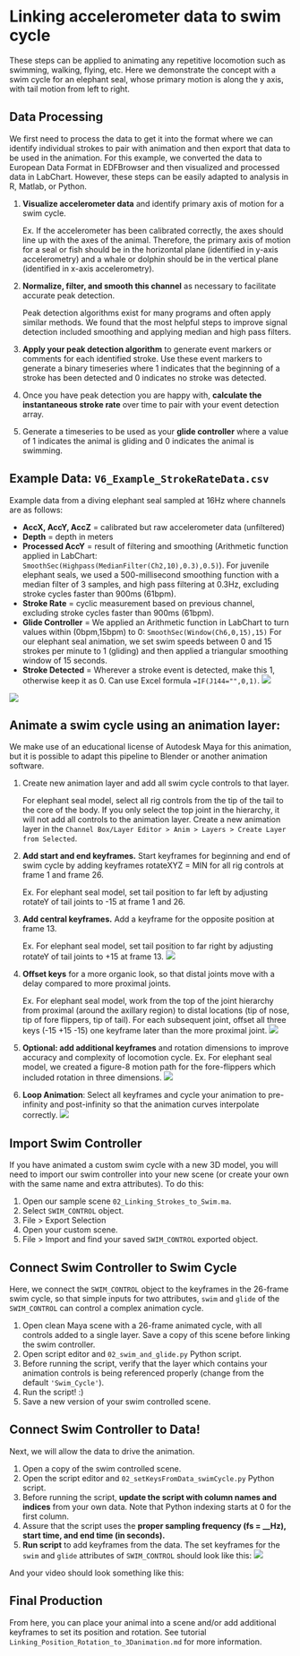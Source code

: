 # Linking accelerometer data to swim cycle
These steps can be applied to animating any repetitive locomotion such as swimming, walking, flying, etc. Here we demonstrate the concept with a swim cycle for an elephant seal, whose primary motion is along the y axis, with tail motion from left to right. 

## Data Processing
We first need to process the data to get it into the format where we can identify individual strokes to pair with animation and then export that data to be used in the animation. For this example, we converted the data to European Data Format in EDFBrowser and then visualized and processed data in LabChart. However, these steps can be easily adapted to analysis in R, Matlab, or Python. 

1. **Visualize accelerometer data** and identify primary axis of motion for a swim cycle. 

    Ex. If the accelerometer has been calibrated correctly, the axes should line up with the axes of the animal. Therefore, the primary axis of motion for a seal or fish should be in the horizontal plane (identified in y-axis accelerometry) and a whale or dolphin should be in the vertical plane (identified in x-axis accelerometry). 
1. **Normalize, filter, and smooth this channel** as necessary to facilitate accurate peak detection.

    Peak detection algorithms exist for many programs and often apply similar methods. We found that the most helpful steps to improve signal detection included smoothing and applying median and high pass filters. 

1. **Apply your peak detection algorithm** to generate event markers or comments for each identified stroke. Use these event markers to generate a binary timeseries where 1 indicates that the beginning of a stroke has been detected and 0 indicates no stroke was detected.

1. Once you have peak detection you are happy with, **calculate the instantaneous stroke rate** over time to pair with your event detection array.

1. Generate a timeseries to be used as your **glide controller** where a value of 1 indicates the animal is gliding and 0 indicates the animal is swimming.

## Example Data: `V6_Example_StrokeRateData.csv`

Example data from a diving elephant seal sampled at 16Hz where channels are as follows:
* **AccX, AccY, AccZ** = calibrated but raw accelerometer data (unfiltered)
* **Depth** = depth in meters
* **Processed AccY** = result of filtering and smoothing (Arithmetic function applied in LabChart: `SmoothSec(Highpass(MedianFilter(Ch2,10),0.3),0.5)`). For juvenile elephant seals, we used a 500-millisecond smoothing function with a median filter of 3 samples, and high pass filtering at 0.3Hz, excluding stroke cycles faster than 900ms (61bpm).
* **Stroke Rate** = cyclic measurement based on previous channel, excluding stroke cycles faster than 900ms (61bpm).
* **Glide Controller** = We applied an Arithmetic function in LabChart to turn values within (0bpm,15bpm) to 0: `SmoothSec(Window(Ch6,0,15),15)`
For our elephant seal animation, we set swim speeds between 0 and 15 strokes per minute to 1 (gliding) and then applied a triangular smoothing window of 15 seconds.
* **Stroke Detected** = Wherever a stroke event is detected, make this 1, otherwise keep it as 0. Can use Excel formula `=IF(J144="",0,1)`.
![](images/2021-05-25-16-56-50_esealswimdata.png)

![](images/2021-05-25-17-18-20_esealexampledata.png)

## Animate a swim cycle using an animation layer:
We make use of an educational license of Autodesk Maya for this animation, but it is possible to adapt this pipeline to Blender or another animation software.

 1. Create new animation layer and add all swim cycle controls to that layer.

    For elephant seal model, select all rig controls from the tip of the tail to the core of the body. If you only select the top joint in the hierarchy, it will not add all controls to the animation layer. Create a new animation layer in the `Channel Box/Layer Editor > Anim > Layers > Create Layer from Selected`.

1. **Add start and end keyframes.** Start keyframes for beginning and end of swim cycle by adding keyframes rotateXYZ = MIN for all rig controls at frame 1 and frame 26.

    Ex. For elephant seal model, set tail position to far left by adjusting rotateY of tail joints to -15 at frame 1 and 26.
2. **Add central keyframes.** Add a keyframe for the opposite position at frame 13.

    Ex. For elephant seal model, set tail position to far right by adjusting rotateY of tail joints to +15 at frame 13.
    ![](images/2021-05-25-08-42-18_esealswimcycle1.png)
3. **Offset keys** for a more organic look, so that distal joints move with a delay compared to more proximal joints.

    Ex. For elephant seal model, work from the top of the joint hierarchy from proximal (around the axillary region) to distal locations (tip of nose, tip of fore flippers, tip of tail). For each subsequent joint, offset all three keys (-15 +15 -15) one keyframe later than the more proximal joint. 
    ![](images/2021-05-25-08-47-52_esealswimcycle_offset.png)
4. **Optional: add additional keyframes** and rotation dimensions to improve accuracy and complexity of locomotion cycle. 
    Ex. For elephant seal model, we created a figure-8 motion path for the fore-flippers which included rotation in three dimensions. 
    ![](images/2021-05-25-08-28-11_esealforeflipper.png)
1. **Loop Animation**: Select all keyframes and cycle your animation to pre-infinity and post-infinity so that the animation curves interpolate correctly.
![](images/2021-05-25-17-23-42_esealswimcycle_infinitycurves.png)

## Import Swim Controller
If you have animated a custom swim cycle with a new 3D model, you will need to import our swim controller into your new scene (or create your own with the same name and extra attributes). To do this:

1. Open our sample scene `02_Linking_Strokes_to_Swim.ma`.
1. Select `SWIM_CONTROL` object. 
1. File > Export Selection
1. Open your custom scene.
1. File > Import and find your saved `SWIM_CONTROL` exported object.

## Connect Swim Controller to Swim Cycle
Here, we connect the `SWIM_CONTROL` object to the keyframes in the 26-frame swim cycle, so that simple inputs for two attributes, `swim` and `glide` of the `SWIM_CONTROL` can control a complex animation cycle.

1. Open clean Maya scene with a 26-frame animated cycle, with all controls added to a single layer. Save a copy of this scene before linking the swim controller. 
1. Open script editor and `02_swim_and_glide.py` Python script. 
1. Before running the script, verify that the layer which contains your animation controls is being referenced properly (change from the default `'Swim_Cycle'`).
1. Run the script! :)
1. Save a new version of your swim controlled scene.

## Connect Swim Controller to Data!
Next, we will allow the data to drive the animation. 

1. Open a copy of the swim controlled scene.
2. Open the script editor and `02_setKeysFromData_swimCycle.py` Python script.
1. Before running the script, **update the script with column names and indices** from your own data. Note that Python indexing starts at 0 for the first column.
1. Assure that the script uses the **proper sampling frequency (fs = __Hz), start time, and end time (in seconds).**
1. **Run script** to add keyframes from the data.
The set keyframes for the `swim` and `glide` attributes of `SWIM_CONTROL` should look like this:
![](images/2021-05-25-19-26-47_esealswimdata_inputmaya.png)

And your video should look something like this:

## Final Production

From here, you can place your animal into a scene and/or add additional keyframes to set its position and rotation. See tutorial `Linking_Position_Rotation_to_3Danimation.md` for more information.